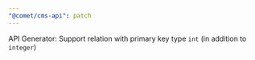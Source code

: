 ```yaml
---
"@comet/cms-api": patch
---
```


API Generator: Support relation with primary key type `int` (in addition to `integer`)
